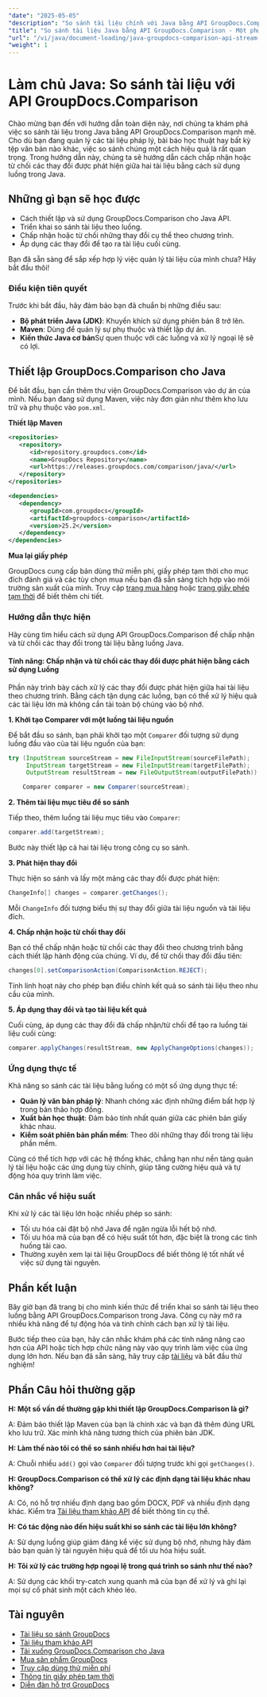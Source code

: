```yaml
---
"date": "2025-05-05"
"description": "So sánh tài liệu chính với Java bằng API GroupDocs.Comparison mạnh mẽ. Tìm hiểu các kỹ thuật dựa trên luồng để xử lý hiệu quả các tài liệu pháp lý, học thuật và phần mềm."
"title": "So sánh tài liệu Java bằng API GroupDocs.Comparison - Một phương pháp tiếp cận dựa trên luồng"
"url": "/vi/java/document-loading/java-groupdocs-comparison-api-stream-document-compare/"
"weight": 1
---
```


# Làm chủ Java: So sánh tài liệu với API GroupDocs.Comparison

Chào mừng bạn đến với hướng dẫn toàn diện này, nơi chúng ta khám phá việc so sánh tài liệu trong Java bằng API GroupDocs.Comparison mạnh mẽ. Cho dù bạn đang quản lý các tài liệu pháp lý, bài báo học thuật hay bất kỳ tệp văn bản nào khác, việc so sánh chúng một cách hiệu quả là rất quan trọng. Trong hướng dẫn này, chúng ta sẽ hướng dẫn cách chấp nhận hoặc từ chối các thay đổi được phát hiện giữa hai tài liệu bằng cách sử dụng luồng trong Java.

## Những gì bạn sẽ học được

- Cách thiết lập và sử dụng GroupDocs.Comparison cho Java API.
- Triển khai so sánh tài liệu theo luồng.
- Chấp nhận hoặc từ chối những thay đổi cụ thể theo chương trình.
- Áp dụng các thay đổi để tạo ra tài liệu cuối cùng.

Bạn đã sẵn sàng để sắp xếp hợp lý việc quản lý tài liệu của mình chưa? Hãy bắt đầu thôi!

### Điều kiện tiên quyết

Trước khi bắt đầu, hãy đảm bảo bạn đã chuẩn bị những điều sau:

- **Bộ phát triển Java (JDK)**: Khuyến khích sử dụng phiên bản 8 trở lên.
- **Maven**: Dùng để quản lý sự phụ thuộc và thiết lập dự án.
- **Kiến thức Java cơ bản**Sự quen thuộc với các luồng và xử lý ngoại lệ sẽ có lợi.

## Thiết lập GroupDocs.Comparison cho Java

Để bắt đầu, bạn cần thêm thư viện GroupDocs.Comparison vào dự án của mình. Nếu bạn đang sử dụng Maven, việc này đơn giản như thêm kho lưu trữ và phụ thuộc vào `pom.xml`.

**Thiết lập Maven**

```xml
<repositories>
   <repository>
      <id>repository.groupdocs.com</id>
      <name>GroupDocs Repository</name>
      <url>https://releases.groupdocs.com/comparison/java/</url>
   </repository>
</repositories>

<dependencies>
   <dependency>
      <groupId>com.groupdocs</groupId>
      <artifactId>groupdocs-comparison</artifactId>
      <version>25.2</version>
   </dependency>
</dependencies>
```

**Mua lại giấy phép**

GroupDocs cung cấp bản dùng thử miễn phí, giấy phép tạm thời cho mục đích đánh giá và các tùy chọn mua nếu bạn đã sẵn sàng tích hợp vào môi trường sản xuất của mình. Truy cập [trang mua hàng](https://purchase.groupdocs.com/buy) hoặc [trang giấy phép tạm thời](https://purchase.groupdocs.com/temporary-license/) để biết thêm chi tiết.

### Hướng dẫn thực hiện

Hãy cùng tìm hiểu cách sử dụng API GroupDocs.Comparison để chấp nhận và từ chối các thay đổi trong tài liệu bằng luồng Java.

#### Tính năng: Chấp nhận và từ chối các thay đổi được phát hiện bằng cách sử dụng Luồng

Phần này trình bày cách xử lý các thay đổi được phát hiện giữa hai tài liệu theo chương trình. Bằng cách tận dụng các luồng, bạn có thể xử lý hiệu quả các tài liệu lớn mà không cần tải toàn bộ chúng vào bộ nhớ.

**1. Khởi tạo Comparer với một luồng tài liệu nguồn**

Để bắt đầu so sánh, bạn phải khởi tạo một `Comparer` đối tượng sử dụng luồng đầu vào của tài liệu nguồn của bạn:

```java
try (InputStream sourceStream = new FileInputStream(sourceFilePath);
     InputStream targetStream = new FileInputStream(targetFilePath);
     OutputStream resultStream = new FileOutputStream(outputFilePath)) {

    Comparer comparer = new Comparer(sourceStream);
```

**2. Thêm tài liệu mục tiêu để so sánh**

Tiếp theo, thêm luồng tài liệu mục tiêu vào `Comparer`:

```java
comparer.add(targetStream);
```

Bước này thiết lập cả hai tài liệu trong công cụ so sánh.

**3. Phát hiện thay đổi**

Thực hiện so sánh và lấy một mảng các thay đổi được phát hiện:

```java
ChangeInfo[] changes = comparer.getChanges();
```

Mỗi `ChangeInfo` đối tượng biểu thị sự thay đổi giữa tài liệu nguồn và tài liệu đích.

**4. Chấp nhận hoặc từ chối thay đổi**

Bạn có thể chấp nhận hoặc từ chối các thay đổi theo chương trình bằng cách thiết lập hành động của chúng. Ví dụ, để từ chối thay đổi đầu tiên:

```java
changes[0].setComparisonAction(ComparisonAction.REJECT);
```

Tính linh hoạt này cho phép bạn điều chỉnh kết quả so sánh tài liệu theo nhu cầu của mình.

**5. Áp dụng thay đổi và tạo tài liệu kết quả**

Cuối cùng, áp dụng các thay đổi đã chấp nhận/từ chối để tạo ra luồng tài liệu cuối cùng:

```java
comparer.applyChanges(resultStream, new ApplyChangeOptions(changes));
```

### Ứng dụng thực tế

Khả năng so sánh các tài liệu bằng luồng có một số ứng dụng thực tế:

- **Quản lý văn bản pháp lý**: Nhanh chóng xác định những điểm bất hợp lý trong bản thảo hợp đồng.
- **Xuất bản học thuật**: Đảm bảo tính nhất quán giữa các phiên bản giấy khác nhau.
- **Kiểm soát phiên bản phần mềm**: Theo dõi những thay đổi trong tài liệu phần mềm.

Cũng có thể tích hợp với các hệ thống khác, chẳng hạn như nền tảng quản lý tài liệu hoặc các ứng dụng tùy chỉnh, giúp tăng cường hiệu quả và tự động hóa quy trình làm việc.

### Cân nhắc về hiệu suất

Khi xử lý các tài liệu lớn hoặc nhiều phép so sánh:

- Tối ưu hóa cài đặt bộ nhớ Java để ngăn ngừa lỗi hết bộ nhớ.
- Tối ưu hóa mã của bạn để có hiệu suất tốt hơn, đặc biệt là trong các tình huống tải cao.
- Thường xuyên xem lại tài liệu GroupDocs để biết thông lệ tốt nhất về việc sử dụng tài nguyên.

## Phần kết luận

Bây giờ bạn đã trang bị cho mình kiến thức để triển khai so sánh tài liệu theo luồng bằng API GroupDocs.Comparison trong Java. Công cụ này mở ra nhiều khả năng để tự động hóa và tinh chỉnh cách bạn xử lý tài liệu.

Bước tiếp theo của bạn, hãy cân nhắc khám phá các tính năng nâng cao hơn của API hoặc tích hợp chức năng này vào quy trình làm việc của ứng dụng lớn hơn. Nếu bạn đã sẵn sàng, hãy truy cập [tài liệu](https://docs.groupdocs.com/comparison/java/) và bắt đầu thử nghiệm!

## Phần Câu hỏi thường gặp

**H: Một số vấn đề thường gặp khi thiết lập GroupDocs.Comparison là gì?**

A: Đảm bảo thiết lập Maven của bạn là chính xác và bạn đã thêm đúng URL kho lưu trữ. Xác minh khả năng tương thích của phiên bản JDK.

**H: Làm thế nào tôi có thể so sánh nhiều hơn hai tài liệu?**

A: Chuỗi nhiều `add()` gọi vào `Comparer` đối tượng trước khi gọi `getChanges()`.

**H: GroupDocs.Comparison có thể xử lý các định dạng tài liệu khác nhau không?**

A: Có, nó hỗ trợ nhiều định dạng bao gồm DOCX, PDF và nhiều định dạng khác. Kiểm tra [Tài liệu tham khảo API](https://reference.groupdocs.com/comparison/java/) để biết thông tin cụ thể.

**H: Có tác động nào đến hiệu suất khi so sánh các tài liệu lớn không?**

A: Sử dụng luồng giúp giảm đáng kể việc sử dụng bộ nhớ, nhưng hãy đảm bảo bạn quản lý tài nguyên hiệu quả để tối ưu hóa hiệu suất.

**H: Tôi xử lý các trường hợp ngoại lệ trong quá trình so sánh như thế nào?**

A: Sử dụng các khối try-catch xung quanh mã của bạn để xử lý và ghi lại mọi sự cố phát sinh một cách khéo léo.

## Tài nguyên

- [Tài liệu so sánh GroupDocs](https://docs.groupdocs.com/comparison/java/)
- [Tài liệu tham khảo API](https://reference.groupdocs.com/comparison/java/)
- [Tải xuống GroupDocs.Comparison cho Java](https://releases.groupdocs.com/comparison/java/)
- [Mua sản phẩm GroupDocs](https://purchase.groupdocs.com/buy)
- [Truy cập dùng thử miễn phí](https://releases.groupdocs.com/comparison/java/)
- [Thông tin giấy phép tạm thời](https://purchase.groupdocs.com/temporary-license/)
- [Diễn đàn hỗ trợ GroupDocs](https://forum.groupdocs.com/c/comparison)